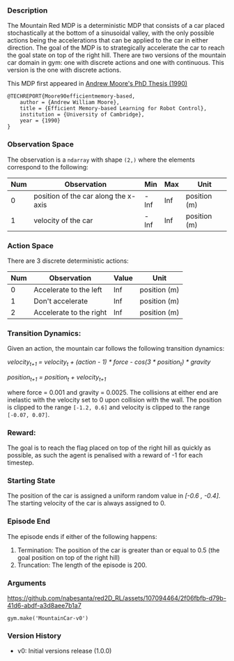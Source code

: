 ### Description

The Mountain Red MDP is a deterministic MDP that consists of a car placed stochastically
at the bottom of a sinusoidal valley, with the only possible actions being the accelerations
that can be applied to the car in either direction. The goal of the MDP is to strategically
accelerate the car to reach the goal state on top of the right hill. There are two versions
of the mountain car domain in gym: one with discrete actions and one with continuous.
This version is the one with discrete actions.

This MDP first appeared in [Andrew Moore's PhD Thesis (1990)](https://www.cl.cam.ac.uk/techreports/UCAM-CL-TR-209.pdf)

```
@TECHREPORT{Moore90efficientmemory-based,
    author = {Andrew William Moore},
    title = {Efficient Memory-based Learning for Robot Control},
    institution = {University of Cambridge},
    year = {1990}
}
```

### Observation Space

The observation is a `ndarray` with shape `(2,)` where the elements correspond to the following:

| Num | Observation                          | Min  | Max | Unit         |
|-----|--------------------------------------|------|-----|--------------|
| 0   | position of the car along the x-axis | -Inf | Inf | position (m) |
| 1   | velocity of the car                  | -Inf | Inf | position (m) |

### Action Space

There are 3 discrete deterministic actions:

| Num | Observation             | Value | Unit         |
|-----|-------------------------|-------|--------------|
| 0   | Accelerate to the left  | Inf   | position (m) |
| 1   | Don't accelerate        | Inf   | position (m) |
| 2   | Accelerate to the right | Inf   | position (m) |

### Transition Dynamics:

Given an action, the mountain car follows the following transition dynamics:

*velocity<sub>t+1</sub> = velocity<sub>t</sub> + (action - 1) * force - cos(3 * position<sub>t</sub>) * gravity*

*position<sub>t+1</sub> = position<sub>t</sub> + velocity<sub>t+1</sub>*

where force = 0.001 and gravity = 0.0025. The collisions at either end are inelastic with the velocity set to 0
upon collision with the wall. The position is clipped to the range `[-1.2, 0.6]` and
velocity is clipped to the range `[-0.07, 0.07]`.


### Reward:

The goal is to reach the flag placed on top of the right hill as quickly as possible, as such the agent is
penalised with a reward of -1 for each timestep.

### Starting State

The position of the car is assigned a uniform random value in *[-0.6 , -0.4]*.
The starting velocity of the car is always assigned to 0.

### Episode End

The episode ends if either of the following happens:
1. Termination: The position of the car is greater than or equal to 0.5 (the goal position on top of the right hill)
2. Truncation: The length of the episode is 200.


### Arguments
https://github.com/nabesanta/red2D_RL/assets/107094464/2f06fbfb-d79b-41d6-abdf-a3d8aee7b1a7




```
gym.make('MountainCar-v0')
```

### Version History

* v0: Initial versions release (1.0.0)
